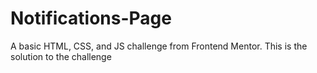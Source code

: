 # Notifications-Page
A basic HTML, CSS, and JS challenge from Frontend Mentor. This is the solution to the challenge
